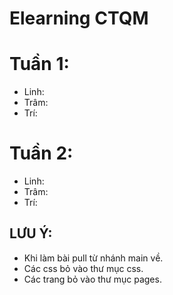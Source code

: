 # Elearning CTQM

# Tuần 1:
- Linh:
- Trâm:
- Trí:

# Tuần 2:
- Linh:
- Trâm:
- Trí:

## LƯU Ý: 
- Khi làm bài pull từ nhánh main về.
- Các css bỏ vào thư mục css.
- Các trang bỏ vào thư mục pages.
